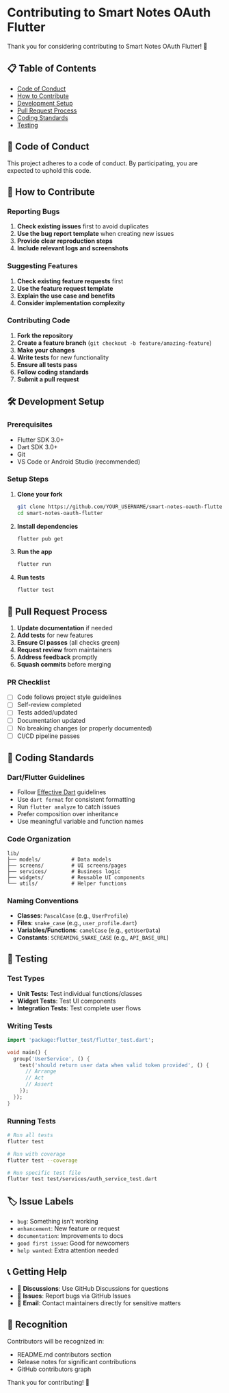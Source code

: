 # Contributing to Smart Notes OAuth Flutter

Thank you for considering contributing to Smart Notes OAuth Flutter! 🎉

## 📋 Table of Contents

- [Code of Conduct](#code-of-conduct)
- [How to Contribute](#how-to-contribute)
- [Development Setup](#development-setup)
- [Pull Request Process](#pull-request-process)
- [Coding Standards](#coding-standards)
- [Testing](#testing)

## 📜 Code of Conduct

This project adheres to a code of conduct. By participating, you are expected to uphold this code.

## 🤝 How to Contribute

### Reporting Bugs

1. **Check existing issues** first to avoid duplicates
2. **Use the bug report template** when creating new issues
3. **Provide clear reproduction steps**
4. **Include relevant logs and screenshots**

### Suggesting Features

1. **Check existing feature requests** first
2. **Use the feature request template**
3. **Explain the use case and benefits**
4. **Consider implementation complexity**

### Contributing Code

1. **Fork the repository**
2. **Create a feature branch** (`git checkout -b feature/amazing-feature`)
3. **Make your changes**
4. **Write tests** for new functionality
5. **Ensure all tests pass**
6. **Follow coding standards**
7. **Submit a pull request**

## 🛠️ Development Setup

### Prerequisites

- Flutter SDK 3.0+
- Dart SDK 3.0+
- Git
- VS Code or Android Studio (recommended)

### Setup Steps

1. **Clone your fork**
   ```bash
   git clone https://github.com/YOUR_USERNAME/smart-notes-oauth-flutter.git
   cd smart-notes-oauth-flutter
   ```

2. **Install dependencies**
   ```bash
   flutter pub get
   ```

3. **Run the app**
   ```bash
   flutter run
   ```

4. **Run tests**
   ```bash
   flutter test
   ```

## 📝 Pull Request Process

1. **Update documentation** if needed
2. **Add tests** for new features
3. **Ensure CI passes** (all checks green)
4. **Request review** from maintainers
5. **Address feedback** promptly
6. **Squash commits** before merging

### PR Checklist

- [ ] Code follows project style guidelines
- [ ] Self-review completed
- [ ] Tests added/updated
- [ ] Documentation updated
- [ ] No breaking changes (or properly documented)
- [ ] CI/CD pipeline passes

## 🎨 Coding Standards

### Dart/Flutter Guidelines

- Follow [Effective Dart](https://dart.dev/guides/language/effective-dart) guidelines
- Use `dart format` for consistent formatting
- Run `flutter analyze` to catch issues
- Prefer composition over inheritance
- Use meaningful variable and function names

### Code Organization

```
lib/
├── models/          # Data models
├── screens/         # UI screens/pages  
├── services/        # Business logic
├── widgets/         # Reusable UI components
└── utils/           # Helper functions
```

### Naming Conventions

- **Classes**: `PascalCase` (e.g., `UserProfile`)
- **Files**: `snake_case` (e.g., `user_profile.dart`)
- **Variables/Functions**: `camelCase` (e.g., `getUserData`)
- **Constants**: `SCREAMING_SNAKE_CASE` (e.g., `API_BASE_URL`)

## 🧪 Testing

### Test Types

- **Unit Tests**: Test individual functions/classes
- **Widget Tests**: Test UI components
- **Integration Tests**: Test complete user flows

### Writing Tests

```dart
import 'package:flutter_test/flutter_test.dart';

void main() {
  group('UserService', () {
    test('should return user data when valid token provided', () {
      // Arrange
      // Act  
      // Assert
    });
  });
}
```

### Running Tests

```bash
# Run all tests
flutter test

# Run with coverage
flutter test --coverage

# Run specific test file
flutter test test/services/auth_service_test.dart
```

## 🏷️ Issue Labels

- `bug`: Something isn't working
- `enhancement`: New feature or request
- `documentation`: Improvements to docs
- `good first issue`: Good for newcomers
- `help wanted`: Extra attention needed

## 📞 Getting Help

- 💬 **Discussions**: Use GitHub Discussions for questions
- 🐛 **Issues**: Report bugs via GitHub Issues
- 📧 **Email**: Contact maintainers directly for sensitive matters

## 🙏 Recognition

Contributors will be recognized in:
- README.md contributors section
- Release notes for significant contributions
- GitHub contributors graph

Thank you for contributing! 🚀
